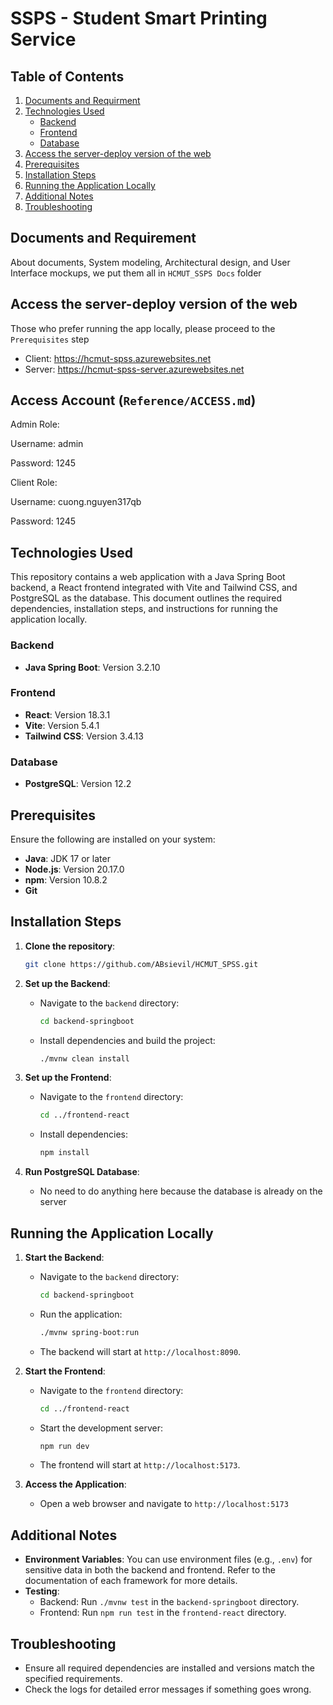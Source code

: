﻿# SSPS - Student Smart Printing Service
## Table of Contents

1. [Documents and Requirment](#documents-and-requirment)
2. [Technologies Used](#technologies-used)
    - [Backend](#backend)
    - [Frontend](#frontend)
    - [Database](#database)
3. [Access the server-deploy version of the web](#run-app)
4. [Prerequisites](#prerequisites)
5. [Installation Steps](#installation-steps)
6. [Running the Application Locally](#running-the-application-locally)
7. [Additional Notes](#additional-notes)
8. [Troubleshooting](#troubleshooting)


## Documents and Requirement
About documents, System modeling, Architectural design, and User Interface mockups, we put them all in `HCMUT_SSPS Docs` folder

## Access the server-deploy version of the web
Those who prefer running the app locally, please proceed to the `Prerequisites` step

- Client: https://hcmut-spss.azurewebsites.net
- Server: https://hcmut-spss-server.azurewebsites.net

##  Access Account (`Reference/ACCESS.md`)
Admin Role:

Username: admin

Password: 1245

Client Role:

Username: cuong.nguyen317qb

Password: 1245

## Technologies Used

This repository contains a web application with a Java Spring Boot backend, a React frontend integrated with Vite and Tailwind CSS, and PostgreSQL as the database. This document outlines the required dependencies, installation steps, and instructions for running the application locally.
### Backend
- **Java Spring Boot**: Version 3.2.10

### Frontend
- **React**: Version 18.3.1
- **Vite**: Version 5.4.1
- **Tailwind CSS**: Version 3.4.13

### Database
- **PostgreSQL**: Version 12.2

## Prerequisites

Ensure the following are installed on your system:

- **Java**: JDK 17 or later
- **Node.js**: Version 20.17.0
- **npm**: Version 10.8.2
- **Git**

## Installation Steps

1. **Clone the repository**:
   ```bash
   git clone https://github.com/ABsievil/HCMUT_SPSS.git
   ```

2. **Set up the Backend**:
   - Navigate to the `backend` directory:
     ```bash
     cd backend-springboot
     ```
   - Install dependencies and build the project:
     ```bash
     ./mvnw clean install
     ```

3. **Set up the Frontend**:
   - Navigate to the `frontend` directory:
     ```bash
     cd ../frontend-react
     ```
   - Install dependencies:
     ```bash
     npm install
     ```

4. **Run PostgreSQL Database**:
   - No need to do anything here because the database is already on the server


## Running the Application Locally

1. **Start the Backend**:
   - Navigate to the `backend` directory:
     ```bash
     cd backend-springboot
     ```
   - Run the application:
     ```bash
     ./mvnw spring-boot:run
     ```
   - The backend will start at `http://localhost:8090`.

2. **Start the Frontend**:
   - Navigate to the `frontend` directory:
     ```bash
     cd ../frontend-react
     ```
   - Start the development server:
     ```bash
     npm run dev
     ```
   - The frontend will start at `http://localhost:5173`.

3. **Access the Application**:
   - Open a web browser and navigate to `http://localhost:5173`

## Additional Notes

- **Environment Variables**: You can use environment files (e.g., `.env`) for sensitive data in both the backend and frontend. Refer to the documentation of each framework for more details.
- **Testing**:
  - Backend: Run `./mvnw test` in the `backend-springboot` directory.
  - Frontend: Run `npm run test` in the `frontend-react` directory.

## Troubleshooting

- Ensure all required dependencies are installed and versions match the specified requirements.
- Check the logs for detailed error messages if something goes wrong.
